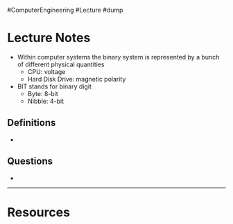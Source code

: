 #ComputerEngineering #Lecture #dump

# Lecture Notes
- Within computer systems the binary system is represented by a bunch of different physical quantities
	- CPU: voltage
	- Hard Disk Drive: magnetic polarity
- BIT stands for binary digit
	- Byte: 8-bit
	- Nibble: 4-bit


## Definitions
- 

## Questions
- 

---
# Resources 